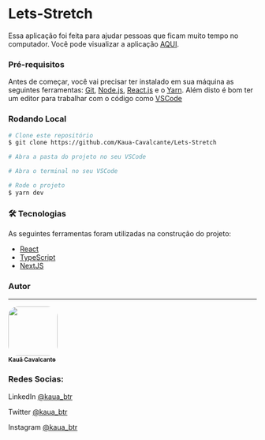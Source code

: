# Lets-Stretch

<p>Essa aplicação foi feita para ajudar pessoas que ficam muito tempo no computador.
Você pode visualizar a aplicação <a href="https://lets-stretch.vercel.app">AQUI</a>.</p>

### Pré-requisitos

Antes de começar, você vai precisar ter instalado em sua máquina as seguintes ferramentas:
[Git](https://git-scm.com), [Node.js](https://nodejs.org/en/), [React.js](https://pt-br.reactjs.org/) e o [Yarn](https://classic.yarnpkg.com/en/docs/install/#windows-stable). 
Além disto é bom ter um editor para trabalhar com o código como [VSCode](https://code.visualstudio.com/)

### Rodando Local

```bash
# Clone este repositório
$ git clone https://github.com/Kaua-Cavalcante/Lets-Stretch

# Abra a pasta do projeto no seu VSCode

# Abra o terminal no seu VSCode

# Rode o projeto
$ yarn dev
```

### 🛠 Tecnologias

As seguintes ferramentas foram utilizadas na construção do projeto:

- [React](https://pt-br.reactjs.org/)
- [TypeScript](https://www.typescriptlang.org/)
- [NextJS](https://www.nextjs.org/)

### Autor
---

<a href="https://www.linkedin.com/in/kauã-cavalcante">
  <img style="border-radius: 20%;" src="https://avatars.githubusercontent.com/u/78870550?s=400&u=d2c70a1d11fc23e92ad9be8cb4e80c4c2c9bff7a&v=4"  
  width="100px;" alt=""/>
  <br />
 <sub><b> Kauã Cavalcante </b></sub>
</a>

### Redes Socias:
LinkedIn <a href="https://www.linkedin.com/in/kauã-cavalcante"> @kaua_btr </a>

Twitter <a href="https://twitter.com/kaua_btr"> @kaua_btr </a>

Instagram <a href="https://www.instagram.com/kaua_btr"> @kaua_btr </a>



